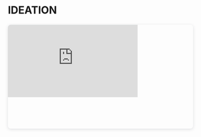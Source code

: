 <h1 class="text-center m-5 text-success">IDEATION</h1>
<div class="mx-5 d-flex justify-content-center" style="position: relative; width: 100%; height: 0; padding-top: 56.2500%;
 padding-bottom: 0; box-shadow: 0 2px 8px 0 rgba(63,69,81,0.16); margin-top: 1.6em; margin-bottom: 0.9em; overflow: hidden;
 border-radius: 8px; will-change: transform;">
  <iframe loading="lazy" style="position: absolute; width: 70%; height: 70%; top: 0; left: 0; border: none; padding: 0;margin: 0;"
    src="https:&#x2F;&#x2F;www.canva.com&#x2F;design&#x2F;DAFXeZCskgw&#x2F;view?embed" allowfullscreen="allowfullscreen" allow="fullscreen">
  </iframe>
</div>